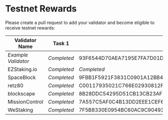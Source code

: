 # Testnet Rewards

Please create a pull request to add your validator and become eligible to receive testnet rewards:

| Validator Name      | Task 1      | Task 2                                                           | Task 3                                                           | Task 4                                                           | Task 5                                                           | Task 6                                                           | Task 7 | Task 8 |
|---------------------|-------------|------------------------------------------------------------------|------------------------------------------------------------------|------------------------------------------------------------------|------------------------------------------------------------------|------------------------------------------------------------------|--------|--------|
| *Example Validator* | *Completed* | 93F6544D70AEA7195E7FA7D01DCCBF3F600531A1215D25F70D0B59DF83C08535 |                                                                  |                                                                  |                                                                  |                                                                  |        |        |
| EZStaking.io        | *Completed* | *Completed*                                                      | 5F81E3FC1513E94ECE1778400E30153C3C0D7BFB6FEAA15A2358183CA6AFD432 | 59BD35FD811347F8D67C0849989E7BA4650DDF6222741B87A9FB7F5D389D4A91 | 562DA704AAE690E236AB8AA79BAB1AB3A00F16B756A18A41DCE956A2B020201A | 67BB7D60325E94BB3871F69938C6412DEAB508C1E22244E8D195CF8E5913F4BB |        |        |
| SpaceBlock          | *Completed* | 9FBB1F5921F3831C0901A12BB40147DBEFB2D11A2B05A5126B26EC97817DACF4 | F58DAFA8CD86E5F253F8ADC1BB40CA295E49FBBB1488AB099632E03CD0101CB5 |        2A31AEB1D41FF454CBECC338814600B841F657492305884873593F93B3D51418 | 6B1F3D87195D2EB111B364716688241844A562E4DCE14FE8BD1FB72EA71D4EBC | A5300D7466597AD1EF1D3C287BFACF3E13E779C28F0C355C3918907E0448388E |        |        |
| retz80          | *Completed* | C00117935021C766E02930812FC8E5CA1B8970385E8091C03455B116EF66AF34 | 64124910D1C288FCAB5D3710B66280021AA202AA7EADB4DFBEEBBF82FED5FDA5 | A8461552D69B74F672F253F5DC2F3F50944CCB73CBAEF0AF049D94B08D15C463 | DAE8A91A54717476A4FD26A2A70B897B6CF3A8A058B2EFC6A3DC59AA15D24EFA | F8140DE62EFE0F8485556D12205D5A6CC52B07057C72D1E5A28AE426BF313B67 |        |        |
| blockscape          | *Completed* | 8B28DDC54295D51CB13CB23AF2F9BA716B7131704D2561585CED6427E99F5599 |F5CD7E51C5CDBC4EB5E46F24748DFD30CA274069942378913299AA723C9CF21A|2EB9C495689BC8E27AF97D8FB81AD90DEE4E3D7A0C9B375292490D80A14B8724|BC69855FF2BAB3F5779B788F7514C60F30411607B403A8711A586AFAB9AA08FE|AB34721435AAF369DC485DD6965CF333A02F6742ED9F50748F3040DF30427686|        |        |
| MissionControl | *Completed* | 7A557C5AF0C4B13DD2EEE1CEF6F2E74E624CC01D748F622CA43C6D4C158D83F9 | 85949E9E79C27A0F39798CC4086A15F50C772280BA31CDE4D7879DD2DEAB22C1 | 8D450DF554BFBEAEEC8192436AE765AEA0677A81A3B17A7B60CFC7CED25C9218 | 2CD28435D0DE8212B24DB28DFC499D1E6F7BBEF927F815909EBA2F32B11AFC08 | 3500667F72620D0266CD66D318D207C8A7EA990D2E1344123DCBFF4B3BE32244 |        |        |
| WeStaking           | *Completed* | 7F5B8330E0954BC60AC9C9049350C8428D82400753F4256F5BD6AAF075328F7A | 4B18E0488FE302AAC4D07735E08DB1C26BC06E37A2207A13A2895BCACABAEBA4 | 20A2A0350BB376DC4DCF9FEC4A184B3B4DF2FFB939D5F5B7E1F1E7CD73699175 | E74C2E51E77634CC6A39D3553D0291FA469F59ACCD432B4D7C936CEE7CF16647 | 3180CF420CC9D5D9806CBAAD28991D2905EC873C076C19808B89C3E9F0878AB9 |        |        |
